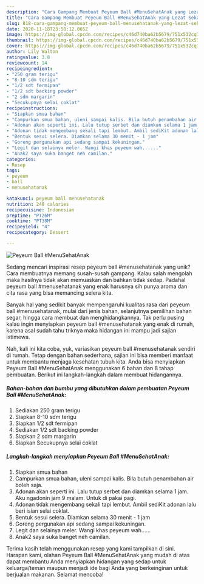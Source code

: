```yaml
---
description: "Cara Gampang Membuat Peyeum Ball #MenuSehatAnak yang Lezat Sekali"
title: "Cara Gampang Membuat Peyeum Ball #MenuSehatAnak yang Lezat Sekali"
slug: 818-cara-gampang-membuat-peyeum-ball-menusehatanak-yang-lezat-sekali
date: 2020-11-18T23:58:12.065Z
image: https://img-global.cpcdn.com/recipes/c46d740ba62b5679/751x532cq70/peyeum-ball-menusehatanak-foto-resep-utama.jpg
thumbnail: https://img-global.cpcdn.com/recipes/c46d740ba62b5679/751x532cq70/peyeum-ball-menusehatanak-foto-resep-utama.jpg
cover: https://img-global.cpcdn.com/recipes/c46d740ba62b5679/751x532cq70/peyeum-ball-menusehatanak-foto-resep-utama.jpg
author: Lily Walton
ratingvalue: 3.8
reviewcount: 14
recipeingredient:
- "250 gram terigu"
- "8-10 sdm terigu"
- "1/2 sdt fermipan"
- "1/2 sdt backing powder"
- "2 sdm margarin"
- "Secukupnya selai coklat"
recipeinstructions:
- "Siapkan smua bahan"
- "Campurkan smua bahan, uleni sampai kalis. Bila butuh penambahan air boleh saja."
- "Adonan akan seperti ini. Lalu tutup serbet dan diamkan selama 1 jam. Aku ngadonin jam 9 malam. Untuk di pakai pagi."
- "Adonan tidak mengembang sekali tapi lembut. Ambil sediKit adonan lalu beri isian selai coklat."
- "Bentuk sesui selera. Diamkan selama 30 menit - 1 jam"
- "Goreng pergunakan api sedang sampai kekuningan."
- "Legit dan selainya meler. Wangi khas peyeum wah......"
- "Anak2 saya suka banget neh camilan."
categories:
- Resep
tags:
- peyeum
- ball
- menusehatanak

katakunci: peyeum ball menusehatanak 
nutrition: 248 calories
recipecuisine: Indonesian
preptime: "PT26M"
cooktime: "PT38M"
recipeyield: "4"
recipecategory: Dessert

---
```



![Peyeum Ball #MenuSehatAnak](https://img-global.cpcdn.com/recipes/c46d740ba62b5679/751x532cq70/peyeum-ball-menusehatanak-foto-resep-utama.jpg)

Sedang mencari inspirasi resep peyeum ball #menusehatanak yang unik? Cara membuatnya memang susah-susah gampang. Kalau salah mengolah maka hasilnya tidak akan memuaskan dan bahkan tidak sedap. Padahal peyeum ball #menusehatanak yang enak harusnya sih punya aroma dan cita rasa yang bisa memancing selera kita.

Banyak hal yang sedikit banyak mempengaruhi kualitas rasa dari peyeum ball #menusehatanak, mulai dari jenis bahan, selanjutnya pemilihan bahan segar, hingga cara membuat dan menghidangkannya. Tak perlu pusing kalau ingin menyiapkan peyeum ball #menusehatanak yang enak di rumah, karena asal sudah tahu triknya maka hidangan ini mampu jadi sajian istimewa.




Nah, kali ini kita coba, yuk, variasikan peyeum ball #menusehatanak sendiri di rumah. Tetap dengan bahan sederhana, sajian ini bisa memberi manfaat untuk membantu menjaga kesehatan tubuh kita. Anda bisa menyiapkan Peyeum Ball #MenuSehatAnak menggunakan 6 bahan dan 8 tahap pembuatan. Berikut ini langkah-langkah dalam membuat hidangannya.

<!--inarticleads1-->

##### Bahan-bahan dan bumbu yang dibutuhkan dalam pembuatan Peyeum Ball #MenuSehatAnak:

1. Sediakan 250 gram terigu
1. Siapkan 8-10 sdm terigu
1. Siapkan 1/2 sdt fermipan
1. Sediakan 1/2 sdt backing powder
1. Siapkan 2 sdm margarin
1. Siapkan Secukupnya selai coklat




<!--inarticleads2-->

##### Langkah-langkah menyiapkan Peyeum Ball #MenuSehatAnak:

1. Siapkan smua bahan
1. Campurkan smua bahan, uleni sampai kalis. Bila butuh penambahan air boleh saja.
1. Adonan akan seperti ini. Lalu tutup serbet dan diamkan selama 1 jam. Aku ngadonin jam 9 malam. Untuk di pakai pagi.
1. Adonan tidak mengembang sekali tapi lembut. Ambil sediKit adonan lalu beri isian selai coklat.
1. Bentuk sesui selera. Diamkan selama 30 menit - 1 jam
1. Goreng pergunakan api sedang sampai kekuningan.
1. Legit dan selainya meler. Wangi khas peyeum wah......
1. Anak2 saya suka banget neh camilan.




Terima kasih telah menggunakan resep yang kami tampilkan di sini. Harapan kami, olahan Peyeum Ball #MenuSehatAnak yang mudah di atas dapat membantu Anda menyiapkan hidangan yang sedap untuk keluarga/teman maupun menjadi ide bagi Anda yang berkeinginan untuk berjualan makanan. Selamat mencoba!
